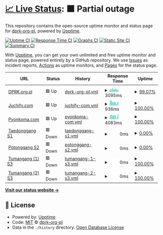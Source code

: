 # [📈 Live Status](https://status.dprk.org.pl): <!--live status--> **🟧 Partial outage**

This repository contains the open-source uptime monitor and status page for [dprk-org-pl](https://status.dprk.org.pl), powered by [Upptime](https://github.com/upptime/upptime).

[![Uptime CI](https://github.com/dprk-org-pl/taeryong/workflows/Uptime%20CI/badge.svg)](https://github.com/dprk-org-pl/taeryong/actions?query=workflow%3A%22Uptime+CI%22)
[![Response Time CI](https://github.com/dprk-org-pl/taeryong/workflows/Response%20Time%20CI/badge.svg)](https://github.com/dprk-org-pl/taeryong/actions?query=workflow%3A%22Response+Time+CI%22)
[![Graphs CI](https://github.com/dprk-org-pl/taeryong/workflows/Graphs%20CI/badge.svg)](https://github.com/dprk-org-pl/taeryong/actions?query=workflow%3A%22Graphs+CI%22)
[![Static Site CI](https://github.com/dprk-org-pl/taeryong/workflows/Static%20Site%20CI/badge.svg)](https://github.com/dprk-org-pl/taeryong/actions?query=workflow%3A%22Static+Site+CI%22)
[![Summary CI](https://github.com/dprk-org-pl/taeryong/workflows/Summary%20CI/badge.svg)](https://github.com/dprk-org-pl/taeryong/actions?query=workflow%3A%22Summary+CI%22)

With [Upptime](https://upptime.js.org), you can get your own unlimited and free uptime monitor and status page, powered entirely by a GitHub repository. We use [Issues](https://github.com/dprk-org-pl/taeryong/issues) as incident reports, [Actions](https://github.com/dprk-org-pl/taeryong/actions) as uptime monitors, and [Pages](https://status.dprk.org.pl) for the status page.

<!--start: status pages-->
<!-- This summary is generated by Upptime (https://github.com/upptime/upptime) -->
<!-- Do not edit this manually, your changes will be overwritten -->
<!-- prettier-ignore -->
| URL | Status | History | Response Time | Uptime |
| --- | ------ | ------- | ------------- | ------ |
| <img alt="" src="https://favicons.githubusercontent.com/dprk.org.pl" height="13"> [DPRK.org.pl](https://dprk.org.pl) | 🟩 Up | [dprk-org-pl.yml](https://github.com/dprk-org-pl/taeryong/commits/HEAD/history/dprk-org-pl.yml) | <details><summary><img alt="Response time graph" src="./graphs/dprk-org-pl/response-time-week.png" height="20"> 3095ms</summary><br><a href="https://status.dprk.org.pl/history/dprk-org-pl"><img alt="Response time 3438" src="https://img.shields.io/endpoint?url=https%3A%2F%2Fraw.githubusercontent.com%2Fdprk-org-pl%2Ftaeryong%2FHEAD%2Fapi%2Fdprk-org-pl%2Fresponse-time.json"></a><br><a href="https://status.dprk.org.pl/history/dprk-org-pl"><img alt="24-hour response time 2962" src="https://img.shields.io/endpoint?url=https%3A%2F%2Fraw.githubusercontent.com%2Fdprk-org-pl%2Ftaeryong%2FHEAD%2Fapi%2Fdprk-org-pl%2Fresponse-time-day.json"></a><br><a href="https://status.dprk.org.pl/history/dprk-org-pl"><img alt="7-day response time 3095" src="https://img.shields.io/endpoint?url=https%3A%2F%2Fraw.githubusercontent.com%2Fdprk-org-pl%2Ftaeryong%2FHEAD%2Fapi%2Fdprk-org-pl%2Fresponse-time-week.json"></a><br><a href="https://status.dprk.org.pl/history/dprk-org-pl"><img alt="30-day response time 2571" src="https://img.shields.io/endpoint?url=https%3A%2F%2Fraw.githubusercontent.com%2Fdprk-org-pl%2Ftaeryong%2FHEAD%2Fapi%2Fdprk-org-pl%2Fresponse-time-month.json"></a><br><a href="https://status.dprk.org.pl/history/dprk-org-pl"><img alt="1-year response time 3438" src="https://img.shields.io/endpoint?url=https%3A%2F%2Fraw.githubusercontent.com%2Fdprk-org-pl%2Ftaeryong%2FHEAD%2Fapi%2Fdprk-org-pl%2Fresponse-time-year.json"></a></details> | <details><summary><a href="https://status.dprk.org.pl/history/dprk-org-pl">99.07%</a></summary><a href="https://status.dprk.org.pl/history/dprk-org-pl"><img alt="All-time uptime 95.30%" src="https://img.shields.io/endpoint?url=https%3A%2F%2Fraw.githubusercontent.com%2Fdprk-org-pl%2Ftaeryong%2FHEAD%2Fapi%2Fdprk-org-pl%2Fuptime.json"></a><br><a href="https://status.dprk.org.pl/history/dprk-org-pl"><img alt="24-hour uptime 97.62%" src="https://img.shields.io/endpoint?url=https%3A%2F%2Fraw.githubusercontent.com%2Fdprk-org-pl%2Ftaeryong%2FHEAD%2Fapi%2Fdprk-org-pl%2Fuptime-day.json"></a><br><a href="https://status.dprk.org.pl/history/dprk-org-pl"><img alt="7-day uptime 99.07%" src="https://img.shields.io/endpoint?url=https%3A%2F%2Fraw.githubusercontent.com%2Fdprk-org-pl%2Ftaeryong%2FHEAD%2Fapi%2Fdprk-org-pl%2Fuptime-week.json"></a><br><a href="https://status.dprk.org.pl/history/dprk-org-pl"><img alt="30-day uptime 99.36%" src="https://img.shields.io/endpoint?url=https%3A%2F%2Fraw.githubusercontent.com%2Fdprk-org-pl%2Ftaeryong%2FHEAD%2Fapi%2Fdprk-org-pl%2Fuptime-month.json"></a><br><a href="https://status.dprk.org.pl/history/dprk-org-pl"><img alt="1-year uptime 95.30%" src="https://img.shields.io/endpoint?url=https%3A%2F%2Fraw.githubusercontent.com%2Fdprk-org-pl%2Ftaeryong%2FHEAD%2Fapi%2Fdprk-org-pl%2Fuptime-year.json"></a></details>
| <img alt="" src="https://favicons.githubusercontent.com/juchify.com" height="13"> [Juchify.com](https://juchify.com) | 🟩 Up | [juchify-com.yml](https://github.com/dprk-org-pl/taeryong/commits/HEAD/history/juchify-com.yml) | <details><summary><img alt="Response time graph" src="./graphs/juchify-com/response-time-week.png" height="20"> 936ms</summary><br><a href="https://status.dprk.org.pl/history/juchify-com"><img alt="Response time 1327" src="https://img.shields.io/endpoint?url=https%3A%2F%2Fraw.githubusercontent.com%2Fdprk-org-pl%2Ftaeryong%2FHEAD%2Fapi%2Fjuchify-com%2Fresponse-time.json"></a><br><a href="https://status.dprk.org.pl/history/juchify-com"><img alt="24-hour response time 695" src="https://img.shields.io/endpoint?url=https%3A%2F%2Fraw.githubusercontent.com%2Fdprk-org-pl%2Ftaeryong%2FHEAD%2Fapi%2Fjuchify-com%2Fresponse-time-day.json"></a><br><a href="https://status.dprk.org.pl/history/juchify-com"><img alt="7-day response time 936" src="https://img.shields.io/endpoint?url=https%3A%2F%2Fraw.githubusercontent.com%2Fdprk-org-pl%2Ftaeryong%2FHEAD%2Fapi%2Fjuchify-com%2Fresponse-time-week.json"></a><br><a href="https://status.dprk.org.pl/history/juchify-com"><img alt="30-day response time 837" src="https://img.shields.io/endpoint?url=https%3A%2F%2Fraw.githubusercontent.com%2Fdprk-org-pl%2Ftaeryong%2FHEAD%2Fapi%2Fjuchify-com%2Fresponse-time-month.json"></a><br><a href="https://status.dprk.org.pl/history/juchify-com"><img alt="1-year response time 1327" src="https://img.shields.io/endpoint?url=https%3A%2F%2Fraw.githubusercontent.com%2Fdprk-org-pl%2Ftaeryong%2FHEAD%2Fapi%2Fjuchify-com%2Fresponse-time-year.json"></a></details> | <details><summary><a href="https://status.dprk.org.pl/history/juchify-com">100.00%</a></summary><a href="https://status.dprk.org.pl/history/juchify-com"><img alt="All-time uptime 93.40%" src="https://img.shields.io/endpoint?url=https%3A%2F%2Fraw.githubusercontent.com%2Fdprk-org-pl%2Ftaeryong%2FHEAD%2Fapi%2Fjuchify-com%2Fuptime.json"></a><br><a href="https://status.dprk.org.pl/history/juchify-com"><img alt="24-hour uptime 100.00%" src="https://img.shields.io/endpoint?url=https%3A%2F%2Fraw.githubusercontent.com%2Fdprk-org-pl%2Ftaeryong%2FHEAD%2Fapi%2Fjuchify-com%2Fuptime-day.json"></a><br><a href="https://status.dprk.org.pl/history/juchify-com"><img alt="7-day uptime 100.00%" src="https://img.shields.io/endpoint?url=https%3A%2F%2Fraw.githubusercontent.com%2Fdprk-org-pl%2Ftaeryong%2FHEAD%2Fapi%2Fjuchify-com%2Fuptime-week.json"></a><br><a href="https://status.dprk.org.pl/history/juchify-com"><img alt="30-day uptime 79.69%" src="https://img.shields.io/endpoint?url=https%3A%2F%2Fraw.githubusercontent.com%2Fdprk-org-pl%2Ftaeryong%2FHEAD%2Fapi%2Fjuchify-com%2Fuptime-month.json"></a><br><a href="https://status.dprk.org.pl/history/juchify-com"><img alt="1-year uptime 93.40%" src="https://img.shields.io/endpoint?url=https%3A%2F%2Fraw.githubusercontent.com%2Fdprk-org-pl%2Ftaeryong%2FHEAD%2Fapi%2Fjuchify-com%2Fuptime-year.json"></a></details>
| <img alt="" src="https://favicons.githubusercontent.com/pyonkoma.com" height="13"> [Pyonkoma.com](https://pyonkoma.com) | 🟩 Up | [pyonkoma-com.yml](https://github.com/dprk-org-pl/taeryong/commits/HEAD/history/pyonkoma-com.yml) | <details><summary><img alt="Response time graph" src="./graphs/pyonkoma-com/response-time-week.png" height="20"> 4083ms</summary><br><a href="https://status.dprk.org.pl/history/pyonkoma-com"><img alt="Response time 4112" src="https://img.shields.io/endpoint?url=https%3A%2F%2Fraw.githubusercontent.com%2Fdprk-org-pl%2Ftaeryong%2FHEAD%2Fapi%2Fpyonkoma-com%2Fresponse-time.json"></a><br><a href="https://status.dprk.org.pl/history/pyonkoma-com"><img alt="24-hour response time 3533" src="https://img.shields.io/endpoint?url=https%3A%2F%2Fraw.githubusercontent.com%2Fdprk-org-pl%2Ftaeryong%2FHEAD%2Fapi%2Fpyonkoma-com%2Fresponse-time-day.json"></a><br><a href="https://status.dprk.org.pl/history/pyonkoma-com"><img alt="7-day response time 4083" src="https://img.shields.io/endpoint?url=https%3A%2F%2Fraw.githubusercontent.com%2Fdprk-org-pl%2Ftaeryong%2FHEAD%2Fapi%2Fpyonkoma-com%2Fresponse-time-week.json"></a><br><a href="https://status.dprk.org.pl/history/pyonkoma-com"><img alt="30-day response time 4259" src="https://img.shields.io/endpoint?url=https%3A%2F%2Fraw.githubusercontent.com%2Fdprk-org-pl%2Ftaeryong%2FHEAD%2Fapi%2Fpyonkoma-com%2Fresponse-time-month.json"></a><br><a href="https://status.dprk.org.pl/history/pyonkoma-com"><img alt="1-year response time 4112" src="https://img.shields.io/endpoint?url=https%3A%2F%2Fraw.githubusercontent.com%2Fdprk-org-pl%2Ftaeryong%2FHEAD%2Fapi%2Fpyonkoma-com%2Fresponse-time-year.json"></a></details> | <details><summary><a href="https://status.dprk.org.pl/history/pyonkoma-com">100.00%</a></summary><a href="https://status.dprk.org.pl/history/pyonkoma-com"><img alt="All-time uptime 99.87%" src="https://img.shields.io/endpoint?url=https%3A%2F%2Fraw.githubusercontent.com%2Fdprk-org-pl%2Ftaeryong%2FHEAD%2Fapi%2Fpyonkoma-com%2Fuptime.json"></a><br><a href="https://status.dprk.org.pl/history/pyonkoma-com"><img alt="24-hour uptime 100.00%" src="https://img.shields.io/endpoint?url=https%3A%2F%2Fraw.githubusercontent.com%2Fdprk-org-pl%2Ftaeryong%2FHEAD%2Fapi%2Fpyonkoma-com%2Fuptime-day.json"></a><br><a href="https://status.dprk.org.pl/history/pyonkoma-com"><img alt="7-day uptime 100.00%" src="https://img.shields.io/endpoint?url=https%3A%2F%2Fraw.githubusercontent.com%2Fdprk-org-pl%2Ftaeryong%2FHEAD%2Fapi%2Fpyonkoma-com%2Fuptime-week.json"></a><br><a href="https://status.dprk.org.pl/history/pyonkoma-com"><img alt="30-day uptime 100.00%" src="https://img.shields.io/endpoint?url=https%3A%2F%2Fraw.githubusercontent.com%2Fdprk-org-pl%2Ftaeryong%2FHEAD%2Fapi%2Fpyonkoma-com%2Fuptime-month.json"></a><br><a href="https://status.dprk.org.pl/history/pyonkoma-com"><img alt="1-year uptime 99.87%" src="https://img.shields.io/endpoint?url=https%3A%2F%2Fraw.githubusercontent.com%2Fdprk-org-pl%2Ftaeryong%2FHEAD%2Fapi%2Fpyonkoma-com%2Fuptime-year.json"></a></details>
| <img alt="" src="https://favicons.githubusercontent.com/taedonggang.dprk.org.pl" height="13"> [Taedonggang S1](http://taedonggang.dprk.org.pl) | 🟥 Down | [taedonggang-s1.yml](https://github.com/dprk-org-pl/taeryong/commits/HEAD/history/taedonggang-s1.yml) | <details><summary><img alt="Response time graph" src="./graphs/taedonggang-s1/response-time-week.png" height="20"> 0ms</summary><br><a href="https://status.dprk.org.pl/history/taedonggang-s1"><img alt="Response time 535" src="https://img.shields.io/endpoint?url=https%3A%2F%2Fraw.githubusercontent.com%2Fdprk-org-pl%2Ftaeryong%2FHEAD%2Fapi%2Ftaedonggang-s1%2Fresponse-time.json"></a><br><a href="https://status.dprk.org.pl/history/taedonggang-s1"><img alt="24-hour response time 0" src="https://img.shields.io/endpoint?url=https%3A%2F%2Fraw.githubusercontent.com%2Fdprk-org-pl%2Ftaeryong%2FHEAD%2Fapi%2Ftaedonggang-s1%2Fresponse-time-day.json"></a><br><a href="https://status.dprk.org.pl/history/taedonggang-s1"><img alt="7-day response time 0" src="https://img.shields.io/endpoint?url=https%3A%2F%2Fraw.githubusercontent.com%2Fdprk-org-pl%2Ftaeryong%2FHEAD%2Fapi%2Ftaedonggang-s1%2Fresponse-time-week.json"></a><br><a href="https://status.dprk.org.pl/history/taedonggang-s1"><img alt="30-day response time 0" src="https://img.shields.io/endpoint?url=https%3A%2F%2Fraw.githubusercontent.com%2Fdprk-org-pl%2Ftaeryong%2FHEAD%2Fapi%2Ftaedonggang-s1%2Fresponse-time-month.json"></a><br><a href="https://status.dprk.org.pl/history/taedonggang-s1"><img alt="1-year response time 535" src="https://img.shields.io/endpoint?url=https%3A%2F%2Fraw.githubusercontent.com%2Fdprk-org-pl%2Ftaeryong%2FHEAD%2Fapi%2Ftaedonggang-s1%2Fresponse-time-year.json"></a></details> | <details><summary><a href="https://status.dprk.org.pl/history/taedonggang-s1">0.00%</a></summary><a href="https://status.dprk.org.pl/history/taedonggang-s1"><img alt="All-time uptime 1.80%" src="https://img.shields.io/endpoint?url=https%3A%2F%2Fraw.githubusercontent.com%2Fdprk-org-pl%2Ftaeryong%2FHEAD%2Fapi%2Ftaedonggang-s1%2Fuptime.json"></a><br><a href="https://status.dprk.org.pl/history/taedonggang-s1"><img alt="24-hour uptime 0.00%" src="https://img.shields.io/endpoint?url=https%3A%2F%2Fraw.githubusercontent.com%2Fdprk-org-pl%2Ftaeryong%2FHEAD%2Fapi%2Ftaedonggang-s1%2Fuptime-day.json"></a><br><a href="https://status.dprk.org.pl/history/taedonggang-s1"><img alt="7-day uptime 0.00%" src="https://img.shields.io/endpoint?url=https%3A%2F%2Fraw.githubusercontent.com%2Fdprk-org-pl%2Ftaeryong%2FHEAD%2Fapi%2Ftaedonggang-s1%2Fuptime-week.json"></a><br><a href="https://status.dprk.org.pl/history/taedonggang-s1"><img alt="30-day uptime 0.00%" src="https://img.shields.io/endpoint?url=https%3A%2F%2Fraw.githubusercontent.com%2Fdprk-org-pl%2Ftaeryong%2FHEAD%2Fapi%2Ftaedonggang-s1%2Fuptime-month.json"></a><br><a href="https://status.dprk.org.pl/history/taedonggang-s1"><img alt="1-year uptime 1.80%" src="https://img.shields.io/endpoint?url=https%3A%2F%2Fraw.githubusercontent.com%2Fdprk-org-pl%2Ftaeryong%2FHEAD%2Fapi%2Ftaedonggang-s1%2Fuptime-year.json"></a></details>
| <img alt="" src="https://favicons.githubusercontent.com/potonggang.dprk.org.pl" height="13"> [Potonggang S2](http://potonggang.dprk.org.pl) | 🟥 Down | [potonggang-s2.yml](https://github.com/dprk-org-pl/taeryong/commits/HEAD/history/potonggang-s2.yml) | <details><summary><img alt="Response time graph" src="./graphs/potonggang-s2/response-time-week.png" height="20"> 0ms</summary><br><a href="https://status.dprk.org.pl/history/potonggang-s2"><img alt="Response time 783" src="https://img.shields.io/endpoint?url=https%3A%2F%2Fraw.githubusercontent.com%2Fdprk-org-pl%2Ftaeryong%2FHEAD%2Fapi%2Fpotonggang-s2%2Fresponse-time.json"></a><br><a href="https://status.dprk.org.pl/history/potonggang-s2"><img alt="24-hour response time 0" src="https://img.shields.io/endpoint?url=https%3A%2F%2Fraw.githubusercontent.com%2Fdprk-org-pl%2Ftaeryong%2FHEAD%2Fapi%2Fpotonggang-s2%2Fresponse-time-day.json"></a><br><a href="https://status.dprk.org.pl/history/potonggang-s2"><img alt="7-day response time 0" src="https://img.shields.io/endpoint?url=https%3A%2F%2Fraw.githubusercontent.com%2Fdprk-org-pl%2Ftaeryong%2FHEAD%2Fapi%2Fpotonggang-s2%2Fresponse-time-week.json"></a><br><a href="https://status.dprk.org.pl/history/potonggang-s2"><img alt="30-day response time 0" src="https://img.shields.io/endpoint?url=https%3A%2F%2Fraw.githubusercontent.com%2Fdprk-org-pl%2Ftaeryong%2FHEAD%2Fapi%2Fpotonggang-s2%2Fresponse-time-month.json"></a><br><a href="https://status.dprk.org.pl/history/potonggang-s2"><img alt="1-year response time 783" src="https://img.shields.io/endpoint?url=https%3A%2F%2Fraw.githubusercontent.com%2Fdprk-org-pl%2Ftaeryong%2FHEAD%2Fapi%2Fpotonggang-s2%2Fresponse-time-year.json"></a></details> | <details><summary><a href="https://status.dprk.org.pl/history/potonggang-s2">0.00%</a></summary><a href="https://status.dprk.org.pl/history/potonggang-s2"><img alt="All-time uptime 1.81%" src="https://img.shields.io/endpoint?url=https%3A%2F%2Fraw.githubusercontent.com%2Fdprk-org-pl%2Ftaeryong%2FHEAD%2Fapi%2Fpotonggang-s2%2Fuptime.json"></a><br><a href="https://status.dprk.org.pl/history/potonggang-s2"><img alt="24-hour uptime 0.00%" src="https://img.shields.io/endpoint?url=https%3A%2F%2Fraw.githubusercontent.com%2Fdprk-org-pl%2Ftaeryong%2FHEAD%2Fapi%2Fpotonggang-s2%2Fuptime-day.json"></a><br><a href="https://status.dprk.org.pl/history/potonggang-s2"><img alt="7-day uptime 0.00%" src="https://img.shields.io/endpoint?url=https%3A%2F%2Fraw.githubusercontent.com%2Fdprk-org-pl%2Ftaeryong%2FHEAD%2Fapi%2Fpotonggang-s2%2Fuptime-week.json"></a><br><a href="https://status.dprk.org.pl/history/potonggang-s2"><img alt="30-day uptime 0.00%" src="https://img.shields.io/endpoint?url=https%3A%2F%2Fraw.githubusercontent.com%2Fdprk-org-pl%2Ftaeryong%2FHEAD%2Fapi%2Fpotonggang-s2%2Fuptime-month.json"></a><br><a href="https://status.dprk.org.pl/history/potonggang-s2"><img alt="1-year uptime 1.81%" src="https://img.shields.io/endpoint?url=https%3A%2F%2Fraw.githubusercontent.com%2Fdprk-org-pl%2Ftaeryong%2FHEAD%2Fapi%2Fpotonggang-s2%2Fuptime-year.json"></a></details>
| <img alt="" src="https://favicons.githubusercontent.com/tumangang-1.dprk.org.pl" height="13"> [Tumangang (1) S3](http://tumangang-1.dprk.org.pl) | 🟥 Down | [tumangang-1-s3.yml](https://github.com/dprk-org-pl/taeryong/commits/HEAD/history/tumangang-1-s3.yml) | <details><summary><img alt="Response time graph" src="./graphs/tumangang-1-s3/response-time-week.png" height="20"> 0ms</summary><br><a href="https://status.dprk.org.pl/history/tumangang-1-s3"><img alt="Response time 367" src="https://img.shields.io/endpoint?url=https%3A%2F%2Fraw.githubusercontent.com%2Fdprk-org-pl%2Ftaeryong%2FHEAD%2Fapi%2Ftumangang-1-s3%2Fresponse-time.json"></a><br><a href="https://status.dprk.org.pl/history/tumangang-1-s3"><img alt="24-hour response time 0" src="https://img.shields.io/endpoint?url=https%3A%2F%2Fraw.githubusercontent.com%2Fdprk-org-pl%2Ftaeryong%2FHEAD%2Fapi%2Ftumangang-1-s3%2Fresponse-time-day.json"></a><br><a href="https://status.dprk.org.pl/history/tumangang-1-s3"><img alt="7-day response time 0" src="https://img.shields.io/endpoint?url=https%3A%2F%2Fraw.githubusercontent.com%2Fdprk-org-pl%2Ftaeryong%2FHEAD%2Fapi%2Ftumangang-1-s3%2Fresponse-time-week.json"></a><br><a href="https://status.dprk.org.pl/history/tumangang-1-s3"><img alt="30-day response time 0" src="https://img.shields.io/endpoint?url=https%3A%2F%2Fraw.githubusercontent.com%2Fdprk-org-pl%2Ftaeryong%2FHEAD%2Fapi%2Ftumangang-1-s3%2Fresponse-time-month.json"></a><br><a href="https://status.dprk.org.pl/history/tumangang-1-s3"><img alt="1-year response time 367" src="https://img.shields.io/endpoint?url=https%3A%2F%2Fraw.githubusercontent.com%2Fdprk-org-pl%2Ftaeryong%2FHEAD%2Fapi%2Ftumangang-1-s3%2Fresponse-time-year.json"></a></details> | <details><summary><a href="https://status.dprk.org.pl/history/tumangang-1-s3">100.00%</a></summary><a href="https://status.dprk.org.pl/history/tumangang-1-s3"><img alt="All-time uptime 100.00%" src="https://img.shields.io/endpoint?url=https%3A%2F%2Fraw.githubusercontent.com%2Fdprk-org-pl%2Ftaeryong%2FHEAD%2Fapi%2Ftumangang-1-s3%2Fuptime.json"></a><br><a href="https://status.dprk.org.pl/history/tumangang-1-s3"><img alt="24-hour uptime 100.00%" src="https://img.shields.io/endpoint?url=https%3A%2F%2Fraw.githubusercontent.com%2Fdprk-org-pl%2Ftaeryong%2FHEAD%2Fapi%2Ftumangang-1-s3%2Fuptime-day.json"></a><br><a href="https://status.dprk.org.pl/history/tumangang-1-s3"><img alt="7-day uptime 100.00%" src="https://img.shields.io/endpoint?url=https%3A%2F%2Fraw.githubusercontent.com%2Fdprk-org-pl%2Ftaeryong%2FHEAD%2Fapi%2Ftumangang-1-s3%2Fuptime-week.json"></a><br><a href="https://status.dprk.org.pl/history/tumangang-1-s3"><img alt="30-day uptime 100.00%" src="https://img.shields.io/endpoint?url=https%3A%2F%2Fraw.githubusercontent.com%2Fdprk-org-pl%2Ftaeryong%2FHEAD%2Fapi%2Ftumangang-1-s3%2Fuptime-month.json"></a><br><a href="https://status.dprk.org.pl/history/tumangang-1-s3"><img alt="1-year uptime 100.00%" src="https://img.shields.io/endpoint?url=https%3A%2F%2Fraw.githubusercontent.com%2Fdprk-org-pl%2Ftaeryong%2FHEAD%2Fapi%2Ftumangang-1-s3%2Fuptime-year.json"></a></details>
| <img alt="" src="https://favicons.githubusercontent.com/tumangang-2.dprk.org.pl" height="13"> [Tumangang (2) S3](http://tumangang-2.dprk.org.pl) | 🟥 Down | [tumangang-2-s3.yml](https://github.com/dprk-org-pl/taeryong/commits/HEAD/history/tumangang-2-s3.yml) | <details><summary><img alt="Response time graph" src="./graphs/tumangang-2-s3/response-time-week.png" height="20"> 0ms</summary><br><a href="https://status.dprk.org.pl/history/tumangang-2-s3"><img alt="Response time 356" src="https://img.shields.io/endpoint?url=https%3A%2F%2Fraw.githubusercontent.com%2Fdprk-org-pl%2Ftaeryong%2FHEAD%2Fapi%2Ftumangang-2-s3%2Fresponse-time.json"></a><br><a href="https://status.dprk.org.pl/history/tumangang-2-s3"><img alt="24-hour response time 0" src="https://img.shields.io/endpoint?url=https%3A%2F%2Fraw.githubusercontent.com%2Fdprk-org-pl%2Ftaeryong%2FHEAD%2Fapi%2Ftumangang-2-s3%2Fresponse-time-day.json"></a><br><a href="https://status.dprk.org.pl/history/tumangang-2-s3"><img alt="7-day response time 0" src="https://img.shields.io/endpoint?url=https%3A%2F%2Fraw.githubusercontent.com%2Fdprk-org-pl%2Ftaeryong%2FHEAD%2Fapi%2Ftumangang-2-s3%2Fresponse-time-week.json"></a><br><a href="https://status.dprk.org.pl/history/tumangang-2-s3"><img alt="30-day response time 0" src="https://img.shields.io/endpoint?url=https%3A%2F%2Fraw.githubusercontent.com%2Fdprk-org-pl%2Ftaeryong%2FHEAD%2Fapi%2Ftumangang-2-s3%2Fresponse-time-month.json"></a><br><a href="https://status.dprk.org.pl/history/tumangang-2-s3"><img alt="1-year response time 356" src="https://img.shields.io/endpoint?url=https%3A%2F%2Fraw.githubusercontent.com%2Fdprk-org-pl%2Ftaeryong%2FHEAD%2Fapi%2Ftumangang-2-s3%2Fresponse-time-year.json"></a></details> | <details><summary><a href="https://status.dprk.org.pl/history/tumangang-2-s3">100.00%</a></summary><a href="https://status.dprk.org.pl/history/tumangang-2-s3"><img alt="All-time uptime 100.00%" src="https://img.shields.io/endpoint?url=https%3A%2F%2Fraw.githubusercontent.com%2Fdprk-org-pl%2Ftaeryong%2FHEAD%2Fapi%2Ftumangang-2-s3%2Fuptime.json"></a><br><a href="https://status.dprk.org.pl/history/tumangang-2-s3"><img alt="24-hour uptime 100.00%" src="https://img.shields.io/endpoint?url=https%3A%2F%2Fraw.githubusercontent.com%2Fdprk-org-pl%2Ftaeryong%2FHEAD%2Fapi%2Ftumangang-2-s3%2Fuptime-day.json"></a><br><a href="https://status.dprk.org.pl/history/tumangang-2-s3"><img alt="7-day uptime 100.00%" src="https://img.shields.io/endpoint?url=https%3A%2F%2Fraw.githubusercontent.com%2Fdprk-org-pl%2Ftaeryong%2FHEAD%2Fapi%2Ftumangang-2-s3%2Fuptime-week.json"></a><br><a href="https://status.dprk.org.pl/history/tumangang-2-s3"><img alt="30-day uptime 100.00%" src="https://img.shields.io/endpoint?url=https%3A%2F%2Fraw.githubusercontent.com%2Fdprk-org-pl%2Ftaeryong%2FHEAD%2Fapi%2Ftumangang-2-s3%2Fuptime-month.json"></a><br><a href="https://status.dprk.org.pl/history/tumangang-2-s3"><img alt="1-year uptime 100.00%" src="https://img.shields.io/endpoint?url=https%3A%2F%2Fraw.githubusercontent.com%2Fdprk-org-pl%2Ftaeryong%2FHEAD%2Fapi%2Ftumangang-2-s3%2Fuptime-year.json"></a></details>

<!--end: status pages-->

[**Visit our status website →**](https://status.dprk.org.pl)

## 📄 License

- Powered by: [Upptime](https://github.com/upptime/upptime)
- Code: [MIT](./LICENSE) © [dprk-org-pl](https://status.dprk.org.pl)
- Data in the `./history` directory: [Open Database License](https://opendatacommons.org/licenses/odbl/1-0/)
